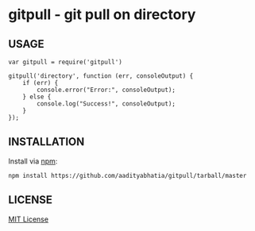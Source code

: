 # gitpull - git pull on directory

## USAGE

    var gitpull = require('gitpull')
    
    gitpull('directory', function (err, consoleOutput) {
        if (err) {
            console.error("Error:", consoleOutput);
        } else {
            console.log("Success!", consoleOutput);
        }
    });

## INSTALLATION

Install via [npm](http://npmjs.org/):

    npm install https://github.com/aadityabhatia/gitpull/tarball/master

## LICENSE

[MIT License](https://raw.github.com/michaelnisi/gitpull/master/LICENSE)

